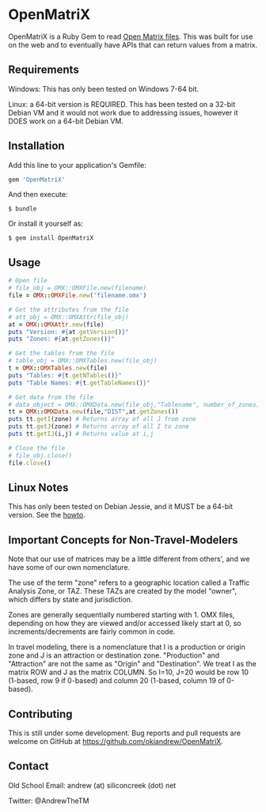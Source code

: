 # OpenMatriX

OpenMatriX is a Ruby Gem to read [Open Matrix files](https://sites.google.com/site/openmodeldata/). This was built for use on the web and to eventually have APIs that can return values from a matrix.

## Requirements

Windows: This has only been tested on Windows 7-64 bit.

Linux: a 64-bit version is REQUIRED.  This has been tested on a 32-bit Debian VM
and it would not work due to addressing issues, however it DOES work on a 64-bit
Debian VM.

## Installation

Add this line to your application's Gemfile:

```ruby
gem 'OpenMatriX'
```

And then execute:

    $ bundle

Or install it yourself as:

    $ gem install OpenMatriX

## Usage

```ruby
# Open file
# file_obj = OMX::OMXFile.new(filename)
file = OMX::OMXFile.new('filename.omx')

# Get the attributes from the file
# att_obj = OMX::OMXAttr(file_obj)
at = OMX::OMXAttr.new(file)
puts "Version: #{at.getVersion()}"
puts "Zones: #{at.getZones()}"

# Get the tables from the file
# table_obj = OMX::OMXTables.new(file_obj)
t = OMX::OMXTables.new(file)
puts "Tables: #{t.getNTables()}"
puts "Table Names: #{t.getTableNames()}"

# Get data from the file
# data_object = OMX::OMXData.new(file_obj,"Tablename", number_of_zones)
tt = OMX::OMXData.new(file,"DIST",at.getZones())
puts tt.getI(zone) # Returns array of all J from zone
puts tt.getJ(zone) # Returns array of all I to zone
puts tt.getIJ(i,j) # Returns value at i,j

# Close the file
# file_obj.close()
file.close()
```

## Linux Notes

This has only been tested on Debian Jessie, and it MUST be a 64-bit version.  See
the [howto](Debian-HOWTO.md).

## Important Concepts for Non-Travel-Modelers

Note that our use of matrices may be a little different from others', and we
have some of our own nomenclature.

The use of the term "zone" refers to a geographic location called a Traffic
Analysis Zone, or TAZ.  These TAZs are created by the model "owner", which
differs by state and jurisdiction.

Zones are generally sequentially numbered starting with 1.  OMX files, depending
on how they are viewed and/or accessed likely start at 0, so increments/decrements
are fairly common in code.

In travel modeling, there is a nomenclature that I is a production or origin
zone and J is an attraction or destination zone.  "Production" and "Attraction"
are not the same as "Origin" and "Destination".  We treat I as the matrix ROW and
J as the matrix COLUMN.  So I=10, J=20 would be row 10 (1-based, row 9 if 0-based)
and column 20 (1-based, column 19 of 0-based).

## Contributing

This is still under some development.  Bug reports and pull requests are welcome on GitHub at https://github.com/okiandrew/OpenMatriX.  

## Contact

Old School Email: andrew (at) siliconcreek (dot) net

Twitter: @AndrewTheTM
